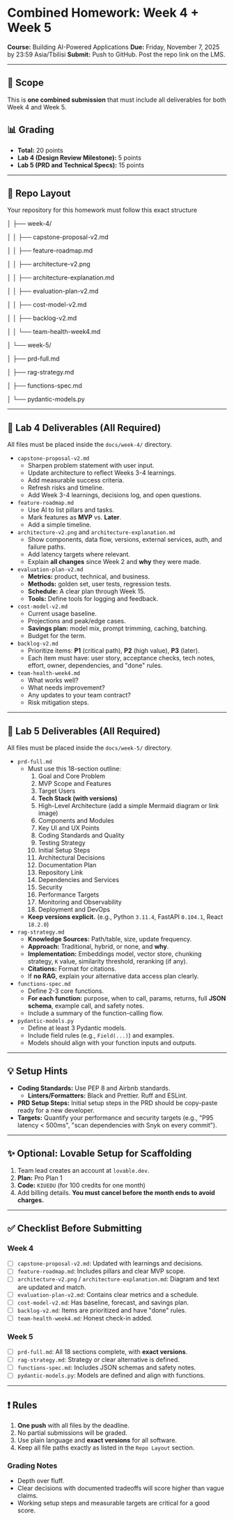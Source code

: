 # Combined Homework: Week 4 + Week 5

**Course:** Building AI-Powered Applications
**Due:** Friday, November 7, 2025 by 23:59 Asia/Tbilisi
**Submit:** Push to GitHub. Post the repo link on the LMS.

---

## 📜 Scope

This is **one combined submission** that must include all deliverables for both Week 4 and Week 5.

## 📊 Grading

* **Total:** 20 points
* **Lab 4 (Design Review Milestone):** 5 points
* **Lab 5 (PRD and Technical Specs):** 15 points

---

## 📁 Repo Layout

Your repository for this homework must follow this exact structure

│   ├── week-4/

│   │   ├── capstone-proposal-v2.md

│   │   ├── feature-roadmap.md

│   │   ├── architecture-v2.png

│   │   ├── architecture-explanation.md

│   │   ├── evaluation-plan-v2.md

│   │   ├── cost-model-v2.md

│   │   ├── backlog-v2.md

│   │   └── team-health-week4.md

│   └── week-5/

│       ├── prd-full.md

│       ├── rag-strategy.md

│       ├── functions-spec.md

│       └── pydantic-models.py

---

## 🎯 Lab 4 Deliverables (All Required)

All files must be placed inside the `docs/week-4/` directory.

* `capstone-proposal-v2.md`
    * Sharpen problem statement with user input.
    * Update architecture to reflect Weeks 3-4 learnings.
    * Add measurable success criteria.
    * Refresh risks and timeline.
    * Add Week 3-4 learnings, decisions log, and open questions.
* `feature-roadmap.md`
    * Use AI to list pillars and tasks.
    * Mark features as **MVP** vs. **Later**.
    * Add a simple timeline.
* `architecture-v2.png` and `architecture-explanation.md`
    * Show components, data flow, versions, external services, auth, and failure paths.
    * Add latency targets where relevant.
    * Explain **all changes** since Week 2 and **why** they were made.
* `evaluation-plan-v2.md`
    * **Metrics:** product, technical, and business.
    * **Methods:** golden set, user tests, regression tests.
    * **Schedule:** A clear plan through Week 15.
    * **Tools:** Define tools for logging and feedback.
* `cost-model-v2.md`
    * Current usage baseline.
    * Projections and peak/edge cases.
    * **Savings plan:** model mix, prompt trimming, caching, batching.
    * Budget for the term.
* `backlog-v2.md`
    * Prioritize items: **P1** (critical path), **P2** (high value), **P3** (later).
    * Each item must have: user story, acceptance checks, tech notes, effort, owner, dependencies, and "done" rules.
* `team-health-week4.md`
    * What works well?
    * What needs improvement?
    * Any updates to your team contract?
    * Risk mitigation steps.

---

## 🚀 Lab 5 Deliverables (All Required)

All files must be placed inside the `docs/week-5/` directory.

* `prd-full.md`
    * Must use this 18-section outline:
        1.  Goal and Core Problem
        2.  MVP Scope and Features
        3.  Target Users
        4.  **Tech Stack (with versions)**
        5.  High-Level Architecture (add a simple Mermaid diagram or link image)
        6.  Components and Modules
        7.  Key UI and UX Points
        8.  Coding Standards and Quality
        9.  Testing Strategy
        10. Initial Setup Steps
        11. Architectural Decisions
        12. Documentation Plan
        13. Repository Link
        14. Dependencies and Services
        15. Security
        16. Performance Targets
        17. Monitoring and Observability
        18. Deployment and DevOps
    * **Keep versions explicit.** (e.g., Python `3.11.4`, FastAPI `0.104.1`, React `18.2.0`)
* `rag-strategy.md`
    * **Knowledge Sources:** Path/table, size, update frequency.
    * **Approach:** Traditional, hybrid, or none, and **why**.
    * **Implementation:** Embeddings model, vector store, chunking strategy, `K` value, similarity threshold, reranking (if any).
    * **Citations:** Format for citations.
    * If **no RAG**, explain your alternative data access plan clearly.
* `functions-spec.md`
    * Define 2-3 core functions.
    * **For each function:** purpose, when to call, params, returns, full **JSON schema**, example call, and safety notes.
    * Include a summary of the function-calling flow.
* `pydantic-models.py`
    * Define at least 3 Pydantic models.
    * Include field rules (e.g., `Field(...)`) and examples.
    * Models should align with your function inputs and outputs.

---

## 💡 Setup Hints

* **Coding Standards:** Use PEP 8 and Airbnb standards.
    * **Linters/Formatters:** Black and Prettier. Ruff and ESLint.
* **PRD Setup Steps:** Initial setup steps in the PRD should be copy-paste ready for a new developer.
* **Targets:** Quantify your performance and security targets (e.g., "P95 latency < 500ms", "scan dependencies with Snyk on every commit").

---

## ✨ Optional: Lovable Setup for Scaffolding

1.  Team lead creates an account at `lovable.dev`.
2.  **Plan:** Pro Plan 1
3.  **Code:** `KIUEDU` (for 100 credits for one month)
4.  Add billing details. **You must cancel before the month ends to avoid charges.**

---

## ✅ Checklist Before Submitting

### Week 4
- [ ] `capstone-proposal-v2.md`: Updated with learnings and decisions.
- [ ] `feature-roadmap.md`: Includes pillars and clear MVP scope.
- [ ] `architecture-v2.png` / `architecture-explanation.md`: Diagram and text are updated and match.
- [ ] `evaluation-plan-v2.md`: Contains clear metrics and a schedule.
- [ ] `cost-model-v2.md`: Has baseline, forecast, and savings plan.
- [ ] `backlog-v2.md`: Items are prioritized and have "done" rules.
- [ ] `team-health-week4.md`: Honest check-in added.

### Week 5
- [ ] `prd-full.md`: All 18 sections complete, with **exact versions**.
- [ ] `rag-strategy.md`: Strategy or clear alternative is defined.
- [ ] `functions-spec.md`: Includes JSON schemas and safety notes.
- [ ] `pydantic-models.py`: Models are defined and align with functions.

---

## ❗ Rules

1.  **One push** with all files by the deadline.
2.  No partial submissions will be graded.
3.  Use plain language and **exact versions** for all software.
4.  Keep all file paths exactly as listed in the `Repo Layout` section.

### Grading Notes
* Depth over fluff.
* Clear decisions with documented tradeoffs will score higher than vague claims.
* Working setup steps and measurable targets are critical for a good score.
